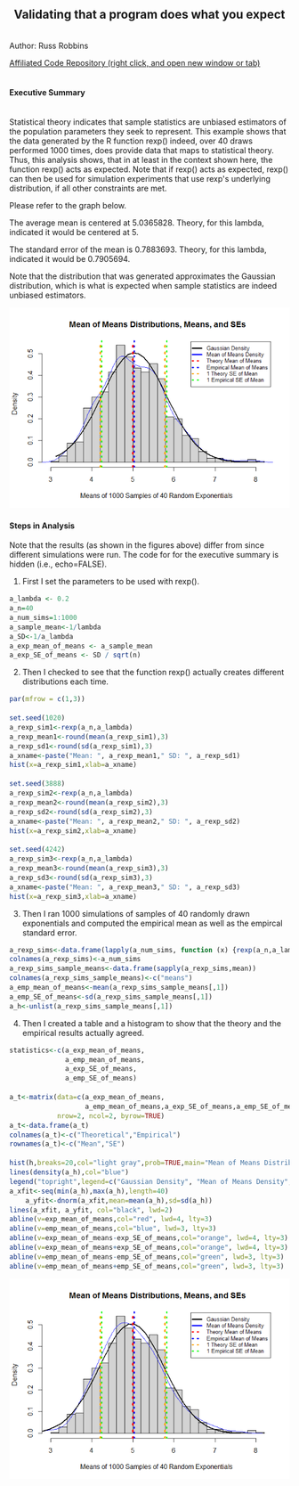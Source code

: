 <center><h2>Validating that a program does what you expect</h2></center>

<br>
Author: Russ Robbins

<a href='https://github.com/robbinsr/validating/blob/master/README.md'>Affiliated Code Repository (right click, and open new window or tab)</a>
<br>
<br>
<h4>Executive Summary</h4>
<br>
Statistical theory indicates that sample statistics are unbiased estimators of the population parameters they seek to represent. This example shows that the data generated by the R function rexp() indeed, over 40 draws performed 1000 times, does provide data that maps to statistical theory. Thus, this analysis shows, that in at least in the context shown here, the function rexp() acts as expected. Note that if rexp() acts as expected, rexp() can then be used for simulation experiments that use rexp's underlying distribution, if all other constraints are met.

Please refer to the graph below.

The average mean is centered at 5.0365828.
Theory, for this lambda, indicated it would be centered at 5. 

The standard error of the mean is 0.7883693.
Theory, for this lambda, indicated it would be 0.7905694. 

Note that the distribution that was generated approximates the Gaussian distribution, which is what is expected when sample statistics are indeed unbiased estimators.





![](README_files/figure-html/unnamed-chunk-2-1.png) 

<h4>Steps in Analysis</h4>

Note that the results (as shown in the figures above) differ from since different simulations were run. The code for for the executive summary is hidden (i.e., echo=FALSE).

1. First I set the parameters to be used with rexp().

```r
a_lambda <- 0.2
a_n=40
a_num_sims=1:1000
a_sample_mean<-1/lambda
a_SD<-1/a_lambda
a_exp_mean_of_means <- a_sample_mean
a_exp_SE_of_means <- SD / sqrt(n)
```

2. Then I checked to see that the function rexp() actually creates different distributions each time.

```r
par(mfrow = c(1,3))

set.seed(1020)
a_rexp_sim1<-rexp(a_n,a_lambda)
a_rexp_mean1<-round(mean(a_rexp_sim1),3)
a_rexp_sd1<-round(sd(a_rexp_sim1),3)
a_xname<-paste("Mean: ", a_rexp_mean1," SD: ", a_rexp_sd1)
hist(x=a_rexp_sim1,xlab=a_xname)

set.seed(3888)
a_rexp_sim2<-rexp(a_n,a_lambda)
a_rexp_mean2<-round(mean(a_rexp_sim2),3)
a_rexp_sd2<-round(sd(a_rexp_sim2),3)
a_xname<-paste("Mean: ", a_rexp_mean2," SD: ", a_rexp_sd2)
hist(x=a_rexp_sim2,xlab=a_xname)

set.seed(4242)
a_rexp_sim3<-rexp(a_n,a_lambda)
a_rexp_mean3<-round(mean(a_rexp_sim3),3)
a_rexp_sd3<-round(sd(a_rexp_sim3),3)
a_xname<-paste("Mean: ", a_rexp_mean3," SD: ", a_rexp_sd3)
hist(x=a_rexp_sim3,xlab=a_xname)
```

3. Then I ran 1000 simulations of samples of 40 randomly drawn exponentials and computed the empirical mean as well as the empircal standard error.

```r
a_rexp_sims<-data.frame(lapply(a_num_sims, function (x) {rexp(a_n,a_lambda)}))
colnames(a_rexp_sims)<-a_num_sims
a_rexp_sims_sample_means<-data.frame(sapply(a_rexp_sims,mean))
colnames(a_rexp_sims_sample_means)<-c("means")
a_emp_mean_of_means<-mean(a_rexp_sims_sample_means[,1])
a_emp_SE_of_means<-sd(a_rexp_sims_sample_means[,1])
a_h<-unlist(a_rexp_sims_sample_means[,1])
```

4. Then I created a table and a histogram to show that the theory and the empirical results actually agreed.

```r
statistics<-c(a_exp_mean_of_means,
              a_emp_mean_of_means,
              a_exp_SE_of_means,
              a_emp_SE_of_means)
  
a_t<-matrix(data=c(a_exp_mean_of_means,
                   a_emp_mean_of_means,a_exp_SE_of_means,a_emp_SE_of_means),
            nrow=2, ncol=2, byrow=TRUE)
a_t<-data.frame(a_t)
colnames(a_t)<-c("Theoretical","Empirical")
rownames(a_t)<-c("Mean","SE")

hist(h,breaks=20,col="light gray",prob=TRUE,main="Mean of Means Distributions, Means, and SEs",xlab="Means of 1000 Samples of 40 Random Exponentials ") 
lines(density(a_h),col="blue")
legend("topright",legend=c("Gaussian Density", "Mean of Means Density", "Theory Mean of Means", "Empirical Mean of Means","1 Theory SE of Mean", "1 Empirical SE of Mean"),lty=c(1,1,3,3,3,3),lwd=c(3,3,3,3,3,3), col=c("black","blue","red", "blue","orange","green"),merge=TRUE,inset=.01,cex=.8,adj=0) 
a_xfit<-seq(min(a_h),max(a_h),length=40) 
    a_yfit<-dnorm(a_xfit,mean=mean(a_h),sd=sd(a_h))
lines(a_xfit, a_yfit, col="black", lwd=2)
abline(v=exp_mean_of_means,col="red", lwd=4, lty=3)
abline(v=emp_mean_of_means,col="blue", lwd=3, lty=3)
abline(v=exp_mean_of_means-exp_SE_of_means,col="orange", lwd=4, lty=3)
abline(v=exp_mean_of_means+exp_SE_of_means,col="orange", lwd=4, lty=3)
abline(v=emp_mean_of_means-emp_SE_of_means,col="green", lwd=3, lty=3)
abline(v=emp_mean_of_means+emp_SE_of_means,col="green", lwd=3, lty=3)
```

![](README_files/figure-html/unnamed-chunk-6-1.png) 
